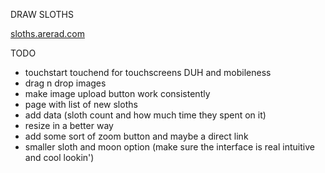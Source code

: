 DRAW SLOTHS

[sloths.arerad.com](http://sloths.arerad.com)

TODO

  - touchstart touchend for touchscreens DUH and mobileness
  - drag n drop images
  - make image upload button work consistently
  - page with list of new sloths
  - add data (sloth count and how much time they spent on it)
  - resize in a better way
  - add some sort of zoom button and maybe a direct link
  - smaller sloth and moon option (make sure the interface is real
    intuitive and cool lookin')
